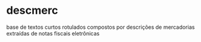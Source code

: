 # descmerc
base de textos curtos rotulados compostos por descrições de mercadorias extraídas de notas fiscais eletrônicas
